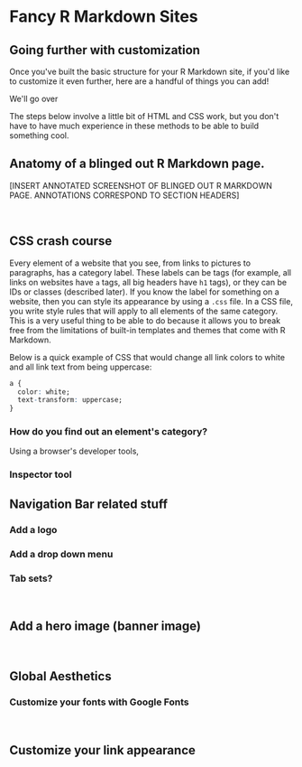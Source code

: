 # Fancy R Markdown Sites
## Going further with customization

Once you've built the basic structure for your R Markdown site, if you'd like to customize it even further, here are a handful of things you can add!


We'll go over 



The steps below involve a little bit of HTML and CSS work, but you don't have to have much experience in these methods to be able to build something cool. 


## Anatomy of a blinged out R Markdown page.

[INSERT ANNOTATED SCREENSHOT OF BLINGED OUT R MARKDOWN PAGE. ANNOTATIONS CORRESPOND TO SECTION HEADERS]

<br>

## CSS crash course
Every element of a website that you see, from links to pictures to paragraphs, has a category label. These labels can be tags (for example, all links on websites have `a` tags, all big headers have `h1` tags), or they can be IDs or classes (described later).  If you know the label for something on a website, then you can style its appearance by using a `.css` file. In a CSS file, you write style rules that will apply to all elements of the same category. This is a very useful thing to be able to do because it allows you to break free from the limitations of built-in templates and themes that come with R Markdown.

Below is a quick example of CSS that would change all link colors to white and all link text from being uppercase:


```r
a {
  color: white;
  text-transform: uppercase;
}
```

### How do you find out an element's category?

Using a browser's developer tools, 

### Inspector tool


## Navigation Bar related stuff
### Add a logo
### Add a drop down menu
### Tab sets?

<br>


## Add a hero image (banner image)



<br>


## Global Aesthetics
### Customize your fonts with Google Fonts



<br>


## Customize your link appearance
